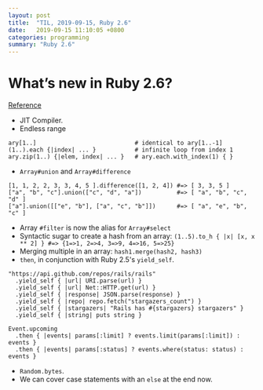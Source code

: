 ```yaml
---
layout: post
title:  "TIL, 2019-09-15, Ruby 2.6"
date:   2019-09-15 11:10:05 +0800
categories: programming
summary: "Ruby 2.6"
---
```


# What’s new in Ruby 2.6?
[Reference](https://medium.com/tailor-tech/whats-new-in-ruby-2-6-a4774f3631c1)

- JIT Compiler.
- Endless range

```
ary[1..]                            # identical to ary[1..-1]
(1..).each {|index| ... }           # infinite loop from index 1
ary.zip(1..) {|elem, index| ... }   # ary.each.with_index(1) { }
```

- `Array#union` and `Array#difference`

```
[1, 1, 2, 2, 3, 3, 4, 5 ].difference([1, 2, 4]) #=> [ 3, 3, 5 ]
["a", "b", "c"].union(["c", "d", "a"])          #=> [ "a", "b", "c", "d" ]
["a"].union([["e", "b"], ["a", "c", "b"]])      #=> [ "a", "e", "b", "c" ]
```

- Array `#filter` is now the alias for `Array#select`
- Syntactic sugar to create a hash from an array: `(1..5).to_h { |x| [x, x ** 2] } #=> {1=>1, 2=>4, 3=>9, 4=>16, 5=>25}`
- Merging multiple in an array: `hash1.merge(hash2, hash3)`
- `then`, in conjunction with Ruby 2.5's `yield_self`.

```
"https://api.github.com/repos/rails/rails"
  .yield_self { |url| URI.parse(url) }
  .yield_self { |url| Net::HTTP.get(url) }
  .yield_self { |response| JSON.parse(response) }
  .yield_self { |repo| repo.fetch("stargazers_count") }
  .yield_self { |stargazers| "Rails has #{stargazers} stargazers" }
  .yield_self { |string| puts string }
```

```
Event.upcoming
  .then { |events| params[:limit] ? events.limit(params[:limit]) : events }
  .then { |events| params[:status] ? events.where(status: status) : events }
```

- `Random.bytes`.
- We can cover case statements with an `else` at the end now.

